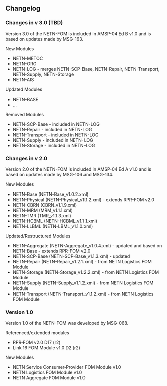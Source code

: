 ## Changelog

### Changes in v 3.0 (TBD)
Version 3.0 of the NETN-FOM is included in AMSP-04 Ed B v1.0 and is based on updates made by MSG-163.

New Modules
* NETN-METOC
* NETN-ORG
* NETN-LOG - merges NETN-SCP-Base, NETN-Repair, NETN-Transport, NETN-Supply, NETN-Storage
* NETN-AIS

Updated Modules
* NETN-BASE
* ...

Removed Modules
* NETN-SCP-Base - included in NETN-LOG
* NETN-Repair - included in NETN-LOG
* NETN-Transport - included in NETN-LOG
* NETN-Supply - included in NETN-LOG
* NETN-Storage - included in NETN-LOG

### Changes in v 2.0 
Version 2.0 of the NETN-FOM is included in AMSP-04 Ed A v1.0 and is based on updates made by MSG-106 and MSG-134.

New Modules
* NETN-Base (NETN-Base_v1.0.2.xml)
* NETN-Physical (NETN-Physical_v1.1.2.xml) - extends RPR-FOM v2.0
* NETN-CBRN (CBRN_v1.1.9.xml)
* NETN-MRM (MRM_v1.1.1.xml)
* NETN-TMR (TMR_v1.1.3.xml)
* NETN-HCBML (NETN-HCBML_v1.1.1.xml)
* NETN-LLBML (NETN-LBML_v1.1.0.xml)

Updated/Restructured Modules
* NETN-Aggregate (NETN-Aggregate_v1.0.4.xml) - updated and based on NETN-Base - extends RPR-FOM v2.0
* NETN-SCP-Base (NETN-SCP-Base_v1.1.3.xml) - updated
* NETN-Repair (NETN-Repair_v1.2.1.xml) - from NETN Logistics FOM Module
* NETN-Storage (NETN-Storage_v1.2.2.xml) - from NETN Logistics FOM Module
* NETN-Supply (NETN-Supply_v1.1.2.xml) - from NETN Logistics FOM Module
* NETN-Transport (NETN-Transport_v1.1.2.xml) - from NETN Logistics FOM Module

### Version 1.0
Version 1.0 of the NETN-FOM was developed by MSG-068.

Referenced/extended modules

* RPR‐FOM v2.0 D17 (r2) 
* Link 16 FOM Module v1.0 D2 (r2)

New Modules

* NETN Service Consumer‐Provider FOM Module v1.0
* NETN Logistics FOM Module v1.0
* NETN Aggregate FOM Module v1.0